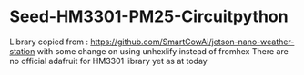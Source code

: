 # Seed-HM3301-PM25-Circuitpython

Library copied from  : https://github.com/SmartCowAi/jetson-nano-weather-station with some change on using unhexlify instead of fromhex
There are no official adafruit for HM3301 library yet as at today
